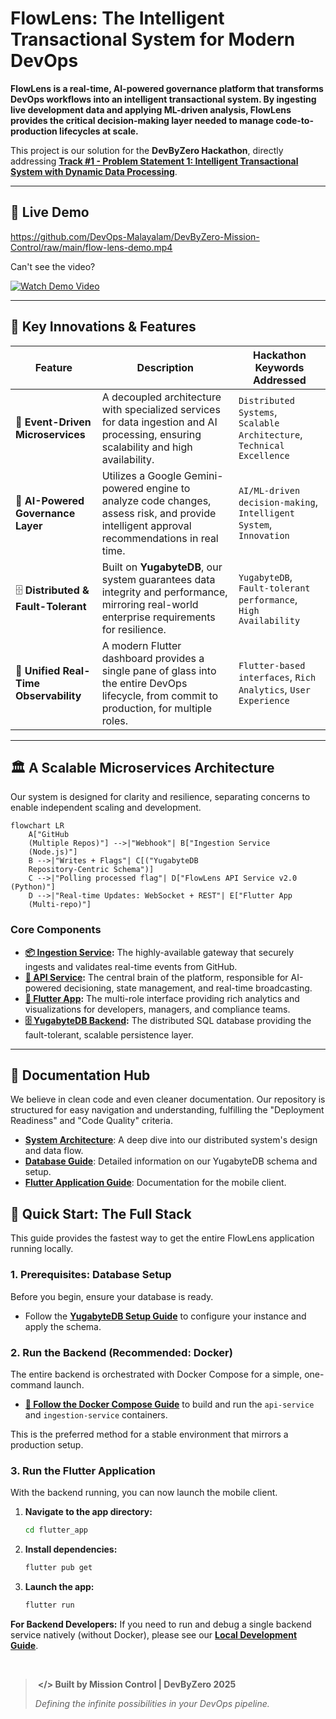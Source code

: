 ﻿# FlowLens: The Intelligent Transactional System for Modern DevOps

**FlowLens is a real-time, AI-powered governance platform that transforms DevOps workflows into an intelligent transactional system. By ingesting live development data and applying ML-driven analysis, FlowLens provides the critical decision-making layer needed to manage code-to-production lifecycles at scale.**

This project is our solution for the **DevByZero Hackathon**, directly addressing **[Track #1 - Problem Statement 1: Intelligent Transactional System with Dynamic Data Processing](https://www.notion.so/Track-1-Problem-Statement-General-24dd1a10dbe2808f9c8fc0445e4f670a?pvs=21)**.

---

## 🎥 Live Demo

https://github.com/DevOps-Malayalam/DevByZero-Mission-Control/raw/main/flow-lens-demo.mp4

Can't see the video?

[![Watch Demo Video](https://img.shields.io/badge/🎥_Watch_Demo-Loom_Video-00D9FF?style=for-the-badge&logo=loom&logoColor=white)](https://www.loom.com/share/4ca4a08ba3cb4876a341ca1a7d8ed10c)

---

## 🌟 Key Innovations & Features

| Feature                                | Description                                                                                                                                  | Hackathon Keywords Addressed                                           |
| -------------------------------------- | -------------------------------------------------------------------------------------------------------------------------------------------- | ---------------------------------------------------------------------- |
| 🚀 **Event-Driven Microservices**      | A decoupled architecture with specialized services for data ingestion and AI processing, ensuring scalability and high availability.         | `Distributed Systems`, `Scalable Architecture`, `Technical Excellence` |
| 🧠 **AI-Powered Governance Layer**     | Utilizes a Google Gemini-powered engine to analyze code changes, assess risk, and provide intelligent approval recommendations in real time. | `AI/ML-driven decision-making`, `Intelligent System`, `Innovation`     |
| 🗄️ **Distributed & Fault-Tolerant**    | Built on **YugabyteDB**, our system guarantees data integrity and performance, mirroring real-world enterprise requirements for resilience.  | `YugabyteDB`, `Fault-tolerant performance`, `High Availability`        |
| 📱 **Unified Real-Time Observability** | A modern Flutter dashboard provides a single pane of glass into the entire DevOps lifecycle, from commit to production, for multiple roles.  | `Flutter-based interfaces`, `Rich Analytics`, `User Experience`        |

---

## 🏛️ A Scalable Microservices Architecture

Our system is designed for clarity and resilience, separating concerns to enable independent scaling and development.

```mermaid
flowchart LR
    A["GitHub
    (Multiple Repos)"] -->|"Webhook"| B["Ingestion Service
    (Node.js)"]
    B -->|"Writes + Flags"| C[("YugabyteDB
    Repository-Centric Schema")]
    C -->|"Polling processed flag"| D["FlowLens API Service v2.0 (Python)"]
    D -->|"Real-time Updates: WebSocket + REST"| E["Flutter App
    (Multi-repo)"]

```

### Core Components

- **[📦 Ingestion Service](./ingestion_service/):** The highly-available gateway that securely ingests and validates real-time events from GitHub.
- **[🧠 API Service](./api_service/):** The central brain of the platform, responsible for AI-powered decisioning, state management, and real-time broadcasting.
- **[📱 Flutter App](./flutter_app/):** The multi-role interface providing rich analytics and visualizations for developers, managers, and compliance teams.
- **[🗄️ YugabyteDB Backend](./docs/database.md):** The distributed SQL database providing the fault-tolerant, scalable persistence layer.

---

## 📖 Documentation Hub

We believe in clean code and even cleaner documentation. Our repository is structured for easy navigation and understanding, fulfilling the "Deployment Readiness" and "Code Quality" criteria.

- **[System Architecture](./docs/architecture.md)**: A deep dive into our distributed system's design and data flow.
- **[Database Guide](./docs/database.md)**: Detailed information on our YugabyteDB schema and setup.
- **[Flutter Application Guide](./docs/flutter_app.md)**: Documentation for the mobile client.

## 🏁 Quick Start: The Full Stack

This guide provides the fastest way to get the entire FlowLens application running locally.

### 1. Prerequisites: Database Setup

Before you begin, ensure your database is ready.

- Follow the **[YugabyteDB Setup Guide](./docs/database.md#database-setup)** to configure your instance and apply the schema.

### 2. Run the Backend (Recommended: Docker)

The entire backend is orchestrated with Docker Compose for a simple, one-command launch.

- **[🚀 Follow the Docker Compose Guide](./README.md#-running-the-entire-backend-with-docker)** to build and run the `api-service` and `ingestion-service` containers.

This is the preferred method for a stable environment that mirrors a production setup.

### 3. Run the Flutter Application

With the backend running, you can now launch the mobile client.

1.  **Navigate to the app directory:**
    ```bash
    cd flutter_app
    ```
2.  **Install dependencies:**
    ```bash
    flutter pub get
    ```
3.  **Launch the app:**
    ```bash
    flutter run
    ```

**For Backend Developers:** If you need to run and debug a single backend service natively (without Docker), please see our **[Local Development Guide](./docs/development.md)**.

</br>

> ‎
> **</> Built by Mission Control | DevByZero 2025**
>
> _Defining the infinite possibilities in your DevOps pipeline._
> ‎
